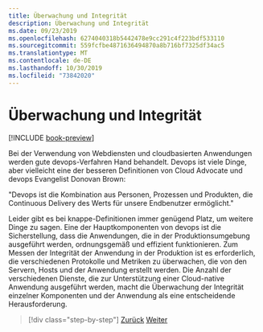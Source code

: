 ```yaml
---
title: Überwachung und Integrität
description: Überwachung und Integrität
ms.date: 09/23/2019
ms.openlocfilehash: 6274040318b5442478e9cc291c4f223bdf533110
ms.sourcegitcommit: 559fcfbe4871636494870a8b716bf7325df34ac5
ms.translationtype: MT
ms.contentlocale: de-DE
ms.lasthandoff: 10/30/2019
ms.locfileid: "73842020"
---
```

# <a name="monitoring-and-health"></a>Überwachung und Integrität

[!INCLUDE [book-preview](../../../includes/book-preview.md)]

Bei der Verwendung von Webdiensten und cloudbasierten Anwendungen werden gute devops-Verfahren Hand behandelt. Devops ist viele Dinge, aber vielleicht eine der besseren Definitionen von Cloud Advocate und devops Evangelist Donovan Brown:

"Devops ist die Kombination aus Personen, Prozessen und Produkten, die Continuous Delivery des Werts für unsere Endbenutzer ermöglicht."

Leider gibt es bei knappe-Definitionen immer genügend Platz, um weitere Dinge zu sagen. Eine der Hauptkomponenten von devops ist die Sicherstellung, dass die Anwendungen, die in der Produktionsumgebung ausgeführt werden, ordnungsgemäß und effizient funktionieren. Zum Messen der Integrität der Anwendung in der Produktion ist es erforderlich, die verschiedenen Protokolle und Metriken zu überwachen, die von den Servern, Hosts und der Anwendung erstellt werden. Die Anzahl der verschiedenen Dienste, die zur Unterstützung einer Cloud-native Anwendung ausgeführt werden, macht die Überwachung der Integrität einzelner Komponenten und der Anwendung als eine entscheidende Herausforderung.

>[!div class="step-by-step"]
>[Zurück](resilient-communications.md)
>[Weiter](observability-patterns.md)
